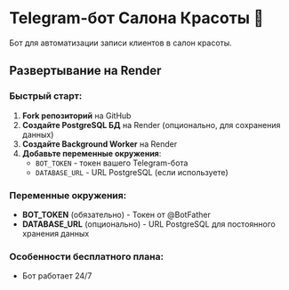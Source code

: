 # Telegram-бот Салона Красоты 💅

Бот для автоматизации записи клиентов в салон красоты.

## Развертывание на Render

### Быстрый старт:

1. **Fork репозиторий** на GitHub
2. **Создайте PostgreSQL БД** на Render (опционально, для сохранения данных)
3. **Создайте Background Worker** на Render
4. **Добавьте переменные окружения**:
   - `BOT_TOKEN` - токен вашего Telegram-бота
   - `DATABASE_URL` - URL PostgreSQL (если используете)

### Переменные окружения:

- **BOT_TOKEN** (обязательно) - Токен от @BotFather
- **DATABASE_URL** (опционально) - URL PostgreSQL для постоянного хранения данных

### Особенности бесплатного плана:

- Бот работает 24/7
